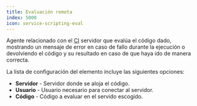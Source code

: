```yaml
---
title: Evaluación remota
index: 5000
icon: service-scripting-eval
---
```


Agente relacionado con el [CI](concepts/ci) servidor que evalúa el código dado, mostrando un mensaje de error en caso de fallo durante la ejecución o devolviendo el código y su resultado en caso de que haya ido de manera correcta.

La lista de configuración del elemento incluye las siguientes opciones:

- **Servidor** - Servidor donde se aloja el código.
- **Usuario** - Usuario necesario para conectar al servidor.
- **Código** - Código a evaluar en el servido escogido.